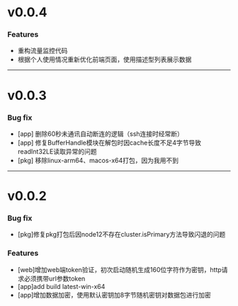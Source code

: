 # v0.0.4

### Features
* 重构流量监控代码
* 根据个人使用情况重新优化前端页面，使用描述型列表展示数据

---

# v0.0.3

### Bug fix

* [app] 删除60秒未通讯自动断连的逻辑（ssh连接时经常断）
* [app] 修复BufferHandle模块在解包时因cache长度不足4字节导致readInt32LE读取异常的问题
* [pkg] 移除linux-arm64、macos-x64打包，因为我用不到

---


# v0.0.2

### Bug fix

* [pkg]修复pkg打包后因node12不存在cluster.isPrimary方法导致闪退的问题


### Features

* [web]增加web端token验证，初次启动随机生成160位字符作为密钥，http请求必须携带url参数token
* [app]add build latest-win-x64
* [app]增加数据加密，使用默认密钥加8字节随机密钥对数据包进行加密